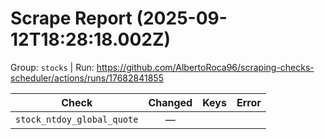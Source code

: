 # Scrape Report (2025-09-12T18:28:18.002Z)

Group: `stocks`  |  Run: https://github.com/AlbertoRoca96/scraping-checks-scheduler/actions/runs/17682841855

| Check | Changed | Keys | Error |
|---|:---:|:--|:--|
| `stock_ntdoy_global_quote` | — |  |  |
